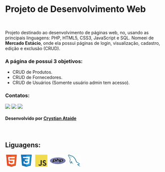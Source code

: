 # Projeto de Desenvolvimento Web
<br>

Projeto destinado ao desenvolvimento de páginas web, no, usando as principais linguagens: PHP, HTML5, CSS3, JavaScript e SQL. Nomeei de **Mercado Estácio**, onde ela possui páginas de login, visualização, cadastro, edição e exclusão (CRUD).
<br>

### A página de possui 3 objetivos:

- CRUD de Produtos.
- CRUD de Fornecedores.
- CRUD de Usuários (Somente usuário admin tem acesso).

### Contatos:

<div id="badges">
    <a href = "https://github.com/CrystianAtaide"></a>
    <a href="https://instagram.com/crys._.at" target="_blank"><img src="https://img.shields.io/badge/-Instagram-%23E4405F?style=for-the-badge&logo=instagram&logoColor=white" target="_blank"></a>
    <a href = "mailto:crystianataide@gmail.com"><img src="https://img.shields.io/badge/Gmail-D14836?style=for-the-badge&logo=gmail&logoColor=white" target="_blank"></a>
    <a href = "https://www.linkedin.com/in/crystianataide"><img src="https://img.shields.io/badge/LinkedIn-blue?style=for-the-badge&logo=linkedin&logoColor=white" target="_blank"></a>
</div>

#### Desenvolvido por [Crystian Ataide](https://github.com/crysataide)
<br>

## Liguagens:

<div>
    <img src="https://github.com/devicons/devicon/blob/master/icons/html5/html5-original.svg" title="HTML5" alt="HTML" width="40" height="40"/>&nbsp;
    <img src="https://github.com/devicons/devicon/blob/master/icons/css3/css3-original.svg" title="CSS3" alt="CSS3" width="40" height="40"/>&nbsp;
    <img src="https://github.com/devicons/devicon/blob/master/icons/javascript/javascript-original.svg" title="JavaScript" alt="JS" width="40" height="40"/>&nbsp;
    <img src="https://github.com/devicons/devicon/blob/master/icons/php/php-original.svg" title="PHP" alt="PHP" width="50" height="40"/>&nbsp;
    <img src="https://github.com/devicons/devicon/blob/master/icons/mysql/mysql-original.svg" title="MySQL" alt="MySQL" width="40" height="40"/>&nbsp
</div>
